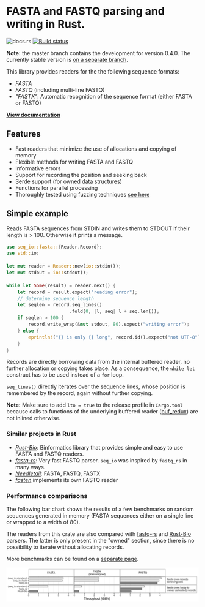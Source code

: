 
# FASTA and FASTQ parsing and writing in Rust.

![docs.rs](https://docs.rs/seq_io/badge.svg)
[![Build status](https://api.travis-ci.org/markschl/seq_io.png)](https://travis-ci.org/markschl/seq_io)

**Note:** the master branch contains the development for version 0.4.0. The
currently stable version is [on a separate branch](https://github.com/markschl/seq_io/tree/v0.3).

This library provides readers for the the following sequence formats:

* *FASTA*
* *FASTQ* (including multi-line FASTQ)
* *"FASTX"*: Automatic recognition of the sequence format (either FASTA or FASTQ)

[**View documentation**](https://docs.rs/seq_io)

## Features

* Fast readers that minimize the use of allocations and copying of memory
* Flexible methods for writing FASTA and FASTQ
* Informative errors
* Support for recording the position and seeking back
* Serde support (for owned data structures)
* Functions for parallel processing
* Thoroughly tested using fuzzing techniques [see here](FUZZING.md)


## Simple example

Reads FASTA sequences from STDIN and writes them to STDOUT if their length is 
\> 100. Otherwise it prints a message.

```rust
use seq_io::fasta::{Reader,Record};
use std::io;

let mut reader = Reader::new(io::stdin());
let mut stdout = io::stdout();

while let Some(result) = reader.next() {
    let record = result.expect("reading error");
    // determine sequence length
    let seqlen = record.seq_lines()
                       .fold(0, |l, seq| l + seq.len());
    if seqlen > 100 {
        record.write_wrap(&mut stdout, 80).expect("writing error");
    } else {
        eprintln!("{} is only {} long", record.id().expect("not UTF-8"), seqlen);
    }
}
```

Records are directly borrowing data from the internal buffered reader,
no further allocation or copying takes place.
As a consequence, the `while let` construct has to be used instead of a `for`
loop.

`seq_lines()` directly iterates over the sequence lines, whose position 
is remembered by the record, again without further copying.

**Note:** Make sure to add `lto = true` to the release profile in `Cargo.toml`
because calls to functions of the underlying buffered reader
([buf_redux](https://github.com/abonander/buf_redux)) are not inlined otherwise.


### Similar projects in Rust

* *[Rust-Bio](https://rust-bio.github.io)*: Binformatics library that provides
  simple and easy to use FASTA and FASTQ readers.
* *[fastq-rs](https://github.com/aseyboldt/fastq-rs)*: Very fast FASTQ parser.
  `seq_io` was inspired by `fastq_rs` in many ways.
* *[Needletail](https://github.com/onecodex/needletail)*: FASTA, FASTQ, FASTX
* *[fasten](https://github.com/lskatz/fasten)* implements its own FASTQ reader

### Performance comparisons

The following bar chart shows the results of a few benchmarks on random
sequences generated in memory (FASTA sequences either on a single line or 
wrapped to a width of 80).

The readers from this crate are also compared with 
[fastq-rs](https://github.com/aseyboldt/fastq-rs)
and [Rust-Bio](https://rust-bio.github.io) parsers. The latter is only present
in the "owned" section, since there is no possibility to iterate without
allocating records.

More benchmarks can be found on a [separate page](BENCHMARK.md).

![benchmark results](bench_results/reader_comparison_simple.png)

